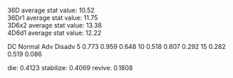 36D average stat value: 10.52<br/>
36Dr1 average stat value: 11.75<br/>
3D6x2 average stat value: 13.38<br/>
4D6d1 average stat value: 12.22

DC	Normal	Adv	    Disadv
5	0.773	0.959	0.648
10	0.518	0.807	0.292
15	0.282	0.519	0.086

die: 0.4123
stabilize: 0.4069
revive: 0.1808